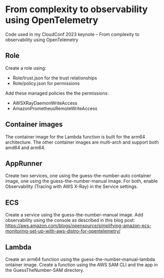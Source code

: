 # From complexity to observability using OpenTelemetry
Code used in my CloudConf 2023 keynote – From complexity to observability using OpenTelemetry

## Role

Create a role using:
- Role/trust.json for the trust relationships
- Role/policy.json for permissions

Add these managed policies the the permissions:
- AWSXRayDaemonWriteAccess
- AmazonPrometheusRemoteWriteAccess

## Container images

The container image for the Lambda function is built for the arm64 architecture.
The other container images are multi-arch and support both amd64 and arm64.

## AppRunner

Create two services, one using the guess-the-number-auto container image, one using the guess-the-number-manual image. For both, enable Observability (Tracing with AWS X-Ray) in the Service settings.

## ECS

Create a service using the guess-the-number-manual image. Add observability using the console as described in this blog post:
https://aws.amazon.com/blogs/opensource/simplifying-amazon-ecs-monitoring-set-up-with-aws-distro-for-opentelemetry/

## Lambda

Create an arm64 function using the guess-the-number-manual-lambda ontainer image.
Create a function using the AWS SAM CLI and the app in the GuessTheNumber-SAM directory.
